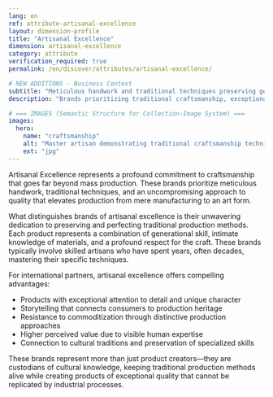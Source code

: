 ```yaml
---
lang: en
ref: attribute-artisanal-excellence
layout: dimension-profile
title: "Artisanal Excellence"
dimension: artisanal-excellence
category: attribute
verification_required: true
permalink: /en/discover/attributes/artisanal-excellence/

# NEW ADDITIONS - Business Context
subtitle: "Meticulous handwork and traditional techniques preserving generational craft mastery beyond mass production methods"
description: "Brands prioritizing traditional craftsmanship, exceptional detail, and cultural preservation through uncompromising artisanal production methods."

# === IMAGES (Semantic Structure for Collection-Image System) ===
images:
  hero:
    name: "craftsmanship"
    alt: "Master artisan demonstrating traditional craftsmanship techniques in workshop"
    ext: "jpg"
---
```


Artisanal Excellence represents a profound commitment to craftsmanship that goes far beyond mass production. These brands prioritize meticulous handwork, traditional techniques, and an uncompromising approach to quality that elevates production from mere manufacturing to an art form.

What distinguishes brands of artisanal excellence is their unwavering dedication to preserving and perfecting traditional production methods. Each product represents a combination of generational skill, intimate knowledge of materials, and a profound respect for the craft. These brands typically involve skilled artisans who have spent years, often decades, mastering their specific techniques.

For international partners, artisanal excellence offers compelling advantages:
- Products with exceptional attention to detail and unique character
- Storytelling that connects consumers to production heritage
- Resistance to commoditization through distinctive production approaches
- Higher perceived value due to visible human expertise
- Connection to cultural traditions and preservation of specialized skills

These brands represent more than just product creators—they are custodians of cultural knowledge, keeping traditional production methods alive while creating products of exceptional quality that cannot be replicated by industrial processes.
